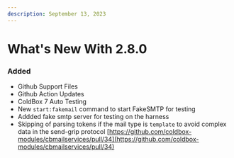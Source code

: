 ```yaml
---
description: September 13, 2023
---
```


# What's New With 2.8.0

### Added

* Github Support Files
* Github Action Updates
* ColdBox 7 Auto Testing
* New `start:fakemail` command to start FakeSMTP for testing
* Addded fake smtp server for testing on the harness
* Skipping of parsing tokens if the mail type is `template` to avoid complex data in the send-grip protocol [https://github.com/coldbox-modules/cbmailservices/pull/34](https://github.com/coldbox-modules/cbmailservices/pull/34)
